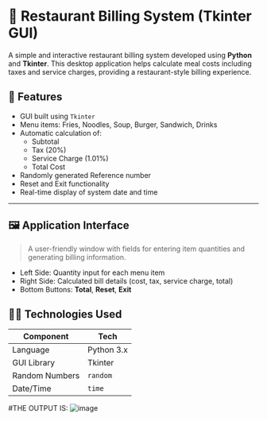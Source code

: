 # 🧾 Restaurant Billing System (Tkinter GUI)

A simple and interactive restaurant billing system developed using **Python** and **Tkinter**. This desktop application helps calculate meal costs including taxes and service charges, providing a restaurant-style billing experience.

## 🚀 Features

- GUI built using `Tkinter`
- Menu items: Fries, Noodles, Soup, Burger, Sandwich, Drinks
- Automatic calculation of:
  - Subtotal
  - Tax (20%)
  - Service Charge (1.01%)
  - Total Cost
- Randomly generated Reference number
- Reset and Exit functionality
- Real-time display of system date and time

---

## 🖼️ Application Interface

> A user-friendly window with fields for entering item quantities and generating billing information.

- Left Side: Quantity input for each menu item
- Right Side: Calculated bill details (cost, tax, service charge, total)
- Bottom Buttons: **Total**, **Reset**, **Exit**


## 🧑‍💻 Technologies Used

| Component      | Tech        |
|----------------|-------------|
| Language       | Python 3.x  |
| GUI Library    | Tkinter     |
| Random Numbers | `random`    |
| Date/Time      | `time`      |




#THE OUTPUT IS:
![image](https://github.com/user-attachments/assets/d402d607-c5cb-4988-a119-06a68c5a12b6)






